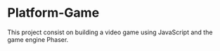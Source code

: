 # Platform-Game
This project consist on building a video game using JavaScript and the game engine Phaser.
